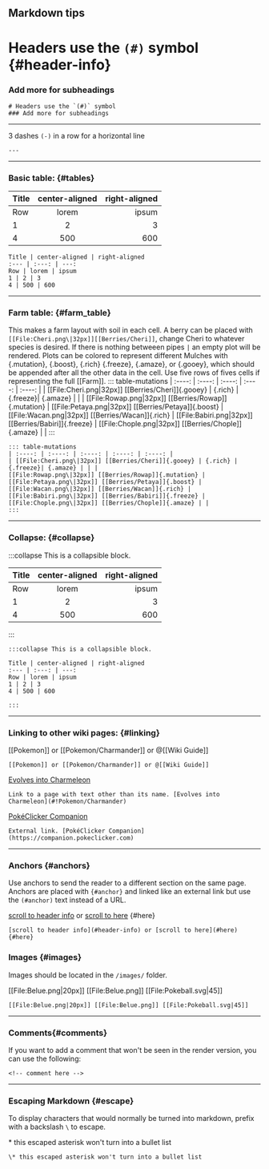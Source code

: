 ## Markdown tips

# Headers use the `(#)` symbol {#header-info}
### Add more for subheadings
```
# Headers use the `(#)` symbol
### Add more for subheadings
```
---

3 dashes `(-)`  in a row for a horizontal line
```
---
```

---

### Basic table: {#tables}

Title | center-aligned | right-aligned
:--- | :---: | ---:
Row | lorem | ipsum
1 | 2 | 3
4 | 500 | 600

```
Title | center-aligned | right-aligned
:--- | :---: | ---:
Row | lorem | ipsum
1 | 2 | 3
4 | 500 | 600
```

---

### Farm table: {#farm_table}
This makes a farm layout with soil in each cell.  A berry can be placed with ```[[File:Cheri.png\|32px]][[Berries/Cheri]]```, change Cheri to whatever species is desired. If there is nothing betweeen pipes ```|``` an empty plot will be rendered.  Plots can be colored to represent different Mulches with {.mutation}, {.boost}, {.rich} {.freeze}, {.amaze}, or  {.gooey}, which should be appended after all the other data in the cell.  Use five rows of fives cells if representing the full [[Farm]].
::: table-mutations
| :----: | :----: | :----: | :----: | :----: |
| [[File:Cheri.png\|32px]] [[Berries/Cheri]]{.gooey} | {.rich} | {.freeze}| {.amaze} | | |
[[File:Rowap.png\|32px]] [[Berries/Rowap]]{.mutation} | [[File:Petaya.png\|32px]] [[Berries/Petaya]]{.boost} | [[File:Wacan.png\|32px]] [[Berries/Wacan]]{.rich} | [[File:Babiri.png\|32px]] [[Berries/Babiri]]{.freeze} | [[File:Chople.png\|32px]] [[Berries/Chople]]{.amaze} | |
:::

```
::: table-mutations
| :----: | :----: | :----: | :----: | :----: |
| [[File:Cheri.png\|32px]] [[Berries/Cheri]]{.gooey} | {.rich} | {.freeze}| {.amaze} | | |
[[File:Rowap.png\|32px]] [[Berries/Rowap]]{.mutation} | [[File:Petaya.png\|32px]] [[Berries/Petaya]]{.boost} | [[File:Wacan.png\|32px]] [[Berries/Wacan]]{.rich} | [[File:Babiri.png\|32px]] [[Berries/Babiri]]{.freeze} | [[File:Chople.png\|32px]] [[Berries/Chople]]{.amaze} | |
:::
```

---

### Collapse: {#collapse}

:::collapse This is a collapsible block.

Title | center-aligned | right-aligned
:--- | :---: | ---:
Row | lorem | ipsum
1 | 2 | 3
4 | 500 | 600

:::

```
:::collapse This is a collapsible block.

Title | center-aligned | right-aligned
:--- | :---: | ---:
Row | lorem | ipsum
1 | 2 | 3
4 | 500 | 600

:::
```

---

### Linking to other wiki pages: {#linking}

[[Pokemon]] or [[Pokemon/Charmander]] or @[[Wiki Guide]]
```
[[Pokemon]] or [[Pokemon/Charmander]] or @[[Wiki Guide]]
```
[Evolves into Charmeleon](#!Pokemon/Charmander)
```
Link to a page with text other than its name. [Evolves into Charmeleon](#!Pokemon/Charmander)
```
[PokéClicker Companion](https://companion.pokeclicker.com)
```
External link. [PokéClicker Companion](https://companion.pokeclicker.com)
```

---

### Anchors {#anchors}
Use anchors to send the reader to a different section on the same page.  Anchors are placed with `{#anchor}` and linked like an external link but use the `(#anchor)` text instead of a URL.

[scroll to header info](#header-info) or [scroll to here](#here) {#here}

```
[scroll to header info](#header-info) or [scroll to here](#here) {#here}
```

### Images {#images}

Images should be located in the `/images/` folder.

[[File:Belue.png|20px]] [[File:Belue.png]] [[File:Pokeball.svg|45]]

```
[[File:Belue.png|20px]] [[File:Belue.png]] [[File:Pokeball.svg|45]]
```

---

### Comments{#comments}

If you want to add a comment that won't be seen in the render version, you can use the following:

<!-- comment here -->
```
<!-- comment here -->
```

---

### Escaping Markdown {#escape}
To display characters that would normally be turned into markdown, prefix with a backslash `\` to escape.

\* this escaped asterisk won't turn into a bullet list
```
\* this escaped asterisk won't turn into a bullet list
```